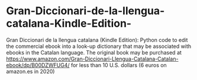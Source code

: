 # Gran-Diccionari-de-la-llengua-catalana-Kindle-Edition-
Gran Diccionari de la llengua catalana (Kindle Edition): Python code to edit the commercial ebook into a look-up dictionary that may be associated with ebooks in the Catalan language. The original book may be purchased at https://www.amazon.com/Gran-Diccionari-Llengua-Catalana-Catalan-ebook/dp/B00DZWFUG4/ for less than 10 U.S. dollars (6 euros on amazon.es in 2020)
